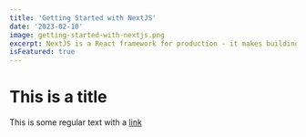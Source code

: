 ```yaml
---
title: 'Getting Started with NextJS'
date: '2023-02-10'
image: getting-started-with-nextjs.png
excerpt: NextJS is a React framework for production - it makes building fullstack React apps and sites a breeze and ships with built-in SSR.
isFeatured: true
---
```


# This is a title

This is some regular text with a [link](https://google.com)